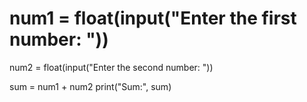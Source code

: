 # num1 = float(input("Enter the first number: "))
num2 = float(input("Enter the second number: "))

sum = num1 + num2
print("Sum:", sum)
